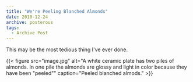 ```yaml
---
title: "We're Peeling Blanched Almonds"
date: 2010-12-24
archive: posterous
tags: 
  - Archive Post
---
```


This may be the most tedious thing I've ever done.

{{< figure 
	src="image.jpg" 
	alt="A white ceramic plate has two piles of almonds. In one pile the almonds are glossy and light in color because they have been \"peeled\"" 
	caption="Peeled blanched almods." >}}
